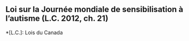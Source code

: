 ## Loi sur la Journée mondiale de sensibilisation à l’autisme (L.C. 2012, ch. 21)
  *[L.C.]: Lois du Canada
